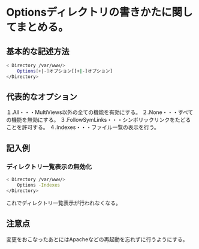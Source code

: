 # Optionsディレクトリの書きかたに関してまとめる。

## 基本的な記述方法
```bash
< Directory /var/www/>
    Options[+|-]オプション[[+|-]オプション]
</Directory>
```
## 代表的なオプション
１.All・・・MultiViews以外の全ての機能を有効にする。
２.None・・・すべての機能を無効にする。
３.FollowSymLinks・・・シンボリックリンクをたどることを許可する。
４.Indexes・・・ファイル一覧の表示を行う。

## 記入例
### ディレクトリ一覧表示の無効化
```bash
< Directory /var/www/>
    Options -Indexes 
</Directory>
```
これでディレクトリ一覧表示が行われなくなる。

## 注意点
変更をおこなったあとにはApacheなどの再起動を忘れずに行うようにする。

